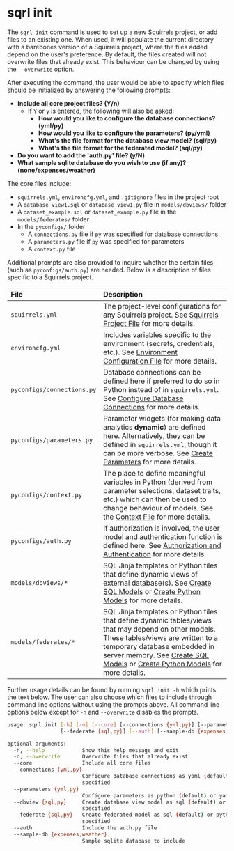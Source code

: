 # sqrl init

The `sqrl init` command is used to set up a new Squirrels project, or add files to an existing one. When used, it will populate the current directory with a barebones version of a Squirrels project, where the files added depend on the user's preference. By default, the files created will not overwrite files that already exist. This behaviour can be changed by using the `--overwrite` option.

After executing the command, the user would be able to specify which files should be initialized by answering the following prompts:

- **Include all core project files? (Y/n)**
    - If `Y` or `y` is entered, the following will also be asked:
        - **How would you like to configure the database connections? (yml/py)**
        - **How would you like to configure the parameters? (py/yml)**
        - **What's the file format for the database view model? (sql/py)**
        - **What's the file format for the federated model? (sql/py)**
- **Do you want to add the 'auth.py' file? (y/N)**
- **What sample sqlite database do you wish to use (if any)? (none/expenses/weather)**

The core files include:

- `squirrels.yml`, `environcfg.yml`, and `.gitignore` files in the project root
- A `database_view1.sql` or `database_view1.py` file in `models/dbviews/` folder
- A `dataset_example.sql` or `dataset_example.py` file in the `models/federates/` folder
- In the `pyconfigs/` folder
    - A `connections.py` file if `py` was specified for database connections
    - A `parameters.py` file if `py` was specified for parameters
    - A `context.py` file

Additional prompts are also provided to inquire whether the certain files (such as `pyconfigs/auth.py`) are needed. Below is a description of files specific to a Squirrels project.

|File|Description|
|:---|:----------|
|`squirrels.yml`|The project-level configurations for any Squirrels project. See [Squirrels Project File](../topics/project-file) for more details.|
|`environcfg.yml`|Includes variables specific to the environment (secrets, credentials, etc.). See [Environment Configuration File](../topics/environcfg) for more details.|
|`pyconfigs/connections.py`|Database connections can be defined here if preferred to do so in Python instead of in `squirrels.yml`. See [Configure Database Connections](../topics/database) for more details.|
|`pyconfigs/parameters.py`|Parameter widgets (for making data analytics **dynamic**) are defined here. Alternatively, they can be defined in `squirrels.yml`, though it can be more verbose. See [Create Parameters](../topics/parameters) for more details.|
|`pyconfigs/context.py`|The place to define meaningful variables in Python (derived from parameter selections, dataset traits, etc.) which can then be used to change behaviour of models. See the [Context File](../topics/context) for more details.|
|`pyconfigs/auth.py`|If authorization is involved, the user model and authentication function is defined here. See [Authorization and Authentication](../topics/auth) for more details.|
|`models/dbviews/*`|SQL Jinja templates or Python files that define dynamic views of external database(s). See [Create SQL Models](../topics/models-sql) or [Create Python Models](../topics/models-python) for more details.|
|`models/federates/*`|SQL Jinja templates or Python files that define dynamic tables/views that may depend on other models. These tables/views are written to a temporary database embedded in server memory. See [Create SQL Models](../topics/models-sql) or [Create Python Models](../topics/models-python) for more details.|

Further usage details can be found by running `sqrl init -h` which prints the text below. The user can also choose which files to include through command line options without using the prompts above. All command line options below except for `-h` and `--overwrite` disables the prompts.

```bash
usage: sqrl init [-h] [-o] [--core] [--connections {yml,py}] [--parameters {yml,py}] [--dbview {sql,py}]
                 [--federate {sql,py}] [--auth] [--sample-db {expenses,weather}]

optional arguments:
  -h, --help            Show this help message and exit
  -o, --overwrite       Overwrite files that already exist
  --core                Include all core files
  --connections {yml,py}
                        Configure database connections as yaml (default) or python. Ignored if "--core" is not
                        specified
  --parameters {yml,py}
                        Configure parameters as python (default) or yaml. Ignored if "--core" is not specified
  --dbview {sql,py}     Create database view model as sql (default) or python file. Ignored if "--core" is not
                        specified
  --federate {sql,py}   Create federated model as sql (default) or python file. Ignored if "--core" is not        
                        specified
  --auth                Include the auth.py file
  --sample-db {expenses,weather}
                        Sample sqlite database to include
```
